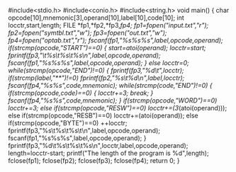 #include<stdio.h>
#include<conio.h>
#include<string.h>
void main()
{
   char opcode[10],mnemonic[3],operand[10],label[10],code[10];
   int locctr,start,length;
   FILE *fp1,*fp2,*fp3,*fp4;
   fp1=fopen("input.txt","r");
   fp2=fopen("symtbl.txt","w");
   fp3=fopen("out.txt","w");
   fp4=fopen("optab.txt","r");
   fscanf(fp1,"%s%s%s",label,opcode,operand);
   if(strcmp(opcode,"START")==0)
   {
       start=atoi(operand);
       locctr=start;
       fprintf(fp3,"\t%s\t%s\t%s\n",label,opcode,operand);
       fscanf(fp1,"%s%s%s",label,opcode,operand);
   }
   else
     locctr=0;
   while(strcmp(opcode,"END")!=0)
   {
       fprintf(fp3,"%d\t",locctr);
       if(strcmp(label,"**")!=0)
           fprintf(fp2,"%s\t%d\n",label,locctr);
           fscanf(fp4,"%s%s",code,mnemonic);
       while(strcmp(code,"END")!=0)
       {
            if(strcmp(opcode,code)==0)
            {
                   locctr+=3;
                   break;
            }
            fscanf(fp4,"%s%s",code,mnemonic);
       }
       if(strcmp(opcode,"WORD")==0)
            locctr+=3;
       else if(strcmp(opcode,"RESW")==0)
            locctr+=(3*(atoi(operand)));
       else if(strcmp(opcode,"RESB")==0)
            locctr+=(atoi(operand));
       else if(strcmp(opcode,"BYTE")==0)
            ++locctr;
       fprintf(fp3,"%s\t%s\t%s\t\n",label,opcode,operand);
       fscanf(fp1,"%s%s%s",label,opcode,operand);
    }
    fprintf(fp3,"%d\t%s\t%s\t%s\n",locctr,label,opcode,operand);
    length=locctr-start;
    printf("The length of the program is %d",length);
    fclose(fp1);
    fclose(fp2);
    fclose(fp3);
    fclose(fp4);
    return 0;
}
